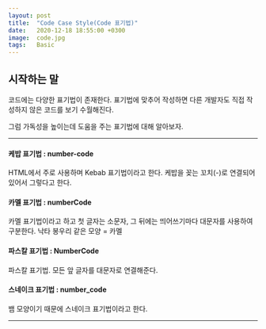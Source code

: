 ```yaml
---
layout: post
title:  "Code Case Style(Code 표기법)"
date:   2020-12-18 18:55:00 +0300
image:  code.jpg
tags:   Basic
---
```



## 시작하는 말

코드에는 다양한 표기법이 존재한다. 표기법에 맞추어 작성하면 다른 개발자도 직접 작성하지 않은 코드를 보기 수월해진다.

그럼 가독성을 높이는데 도움을 주는 표기법에 대해 알아보자.

***

#### 케밥 표기법 : number-code  

HTML에서 주로 사용하며 Kebab 표기법이라고 한다. 케밥을 꽂는 꼬치(-)로 연결되어 있어서 그렇다고 한다.


#### 카멜 표기법 : numberCode

카멜 표기법이라고 하고 첫 글자는 소문자, 그 뒤에는 띄어쓰기마다 대문자를 사용하여 구분한다. 낙타 봉우리 같은 모양 = 카멜


#### 파스칼 표기법 : NumberCode

파스칼 표기법. 모든 앞 글자를 대문자로 연결해준다.


#### 스네이크 표기법 : number_code

뱀 모양이기 때문에 스네이크 표기법이라고 한다.

***
